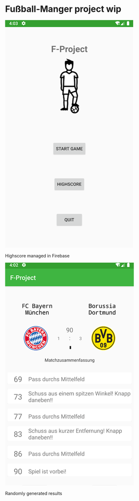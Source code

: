 # Fußball-Manger project wip

![Screenshot](mm_pic.png)

Highscore managed in Firebase

![Screenshot](play_pic.png)

Randomly generated results
